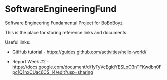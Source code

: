 # SoftwareEngineeringFund
Software Engineering Fundamental Project for BoBoBoyz

This is the place for storing reference links and documents.

Useful links:

- GitHub tutorial - https://guides.github.com/activities/hello-world/

- Report Week #2 - https://docs.google.com/document/d/1yTyVcEgldYESLoO3nTFKwdbn0Fpc1Q1nxCUac6CS_I4/edit?usp=sharing

